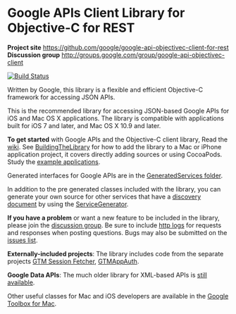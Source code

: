 # Google APIs Client Library for Objective-C for REST #

**Project site** <https://github.com/google/google-api-objectivec-client-for-rest><br>
**Discussion group** <http://groups.google.com/group/google-api-objectivec-client>

[![Build Status](https://travis-ci.org/google/google-api-objectivec-client-for-rest.svg?branch=master)](https://travis-ci.org/google/google-api-objectivec-client-for-rest)

Written by Google, this library is a flexible and efficient Objective-C
framework for accessing JSON APIs.

This is the recommended library for accessing JSON-based Google APIs for iOS and
Mac OS X applications.  The library is compatible with applications built for
iOS 7 and later, and Mac OS X 10.9 and later.

**To get started** with Google APIs and the Objective-C client library, Read the
[wiki](https://github.com/google/google-api-objectivec-client-for-rest/wiki).
See
[BuildingTheLibrary](https://github.com/google/google-api-objectivec-client-for-rest/wiki/BuildingTheLibrary)
for how to add the library to a Mac or iPhone application project, it covers
directly adding sources or using CocoaPods. Study the
[example applications](https://github.com/google/google-api-objectivec-client-for-rest/tree/master/Examples).

Generated interfaces for Google APIs are in the
[GeneratedServices folder](https://github.com/google/google-api-objectivec-client-for-rest/tree/master/Source/GeneratedServices).

In addition to the pre generated classes included with the library, you can
generate your own source for other services that have a
[discovery document](https://developers.google.com/discovery/v1/reference/apis#resource-representations)
by using the
[ServiceGenerator](https://github.com/google/google-api-objectivec-client-for-rest/wiki/ServiceGenerator).

**If you have a problem** or want a new feature to be included in the library,
please join the
[discussion group](http://groups.google.com/group/google-api-objectivec-client).
Be sure to include
[http logs](https://github.com/google/google-api-objectivec-client-for-rest/wiki#logging-http-server-traffic)
for requests and responses when posting questions. Bugs may also be submitted
on the [issues list](https://github.com/google/google-api-objectivec-client-for-rest/issues).

**Externally-included projects**: The library includes code from the separate
projects [GTM Session Fetcher](https://github.com/google/gtm-session-fetcher),
[GTMAppAuth](https://github.com/google/GTMAppAuth).

**Google Data APIs**: The much older library for XML-based APIs is
[still available](https://github.com/google/gdata-objectivec-client).

Other useful classes for Mac and iOS developers are available in the
[Google Toolbox for Mac](https://github.com/google/google-toolbox-for-mac).
